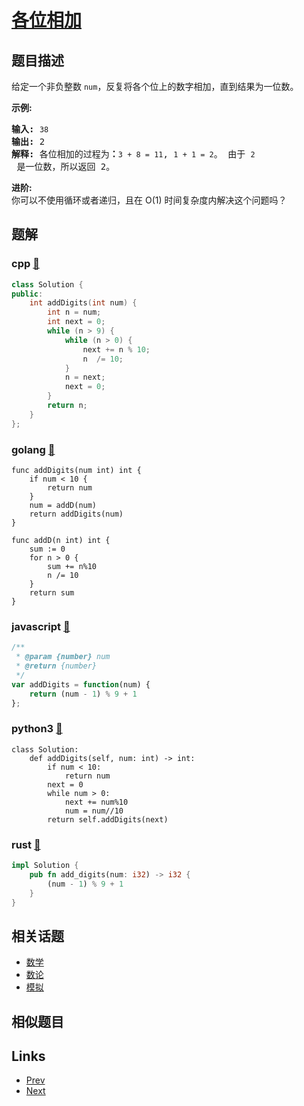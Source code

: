 
# [各位相加](https://leetcode-cn.com/problems/add-digits)

## 题目描述

<p>给定一个非负整数 <code>num</code>，反复将各个位上的数字相加，直到结果为一位数。</p>

<p><strong>示例:</strong></p>

<pre><strong>输入:</strong> <code>38</code>
<strong>输出:</strong> 2 
<strong>解释: </strong>各位相加的过程为<strong>：</strong><code>3 + 8 = 11</code>, <code>1 + 1 = 2</code>。 由于&nbsp;<code>2</code> 是一位数，所以返回 2。
</pre>

<p><strong>进阶:</strong><br>
你可以不使用循环或者递归，且在 O(1) 时间复杂度内解决这个问题吗？</p>


## 题解

### cpp [🔗](add-digits.cpp) 
```cpp
class Solution {
public:
    int addDigits(int num) {
        int n = num;
        int next = 0;
        while (n > 9) {
            while (n > 0) {
                next += n % 10;
                n  /= 10;
            }
            n = next;
            next = 0;
        }
        return n;
    }
};
```
### golang [🔗](add-digits.go) 
```golang
func addDigits(num int) int {
    if num < 10 {
        return num
    }
    num = addD(num)
    return addDigits(num)
}

func addD(n int) int {
    sum := 0
    for n > 0 {
        sum += n%10
        n /= 10
    }
    return sum 
}
```
### javascript [🔗](add-digits.javascript) 
```javascript
/**
 * @param {number} num
 * @return {number}
 */
var addDigits = function(num) {
    return (num - 1) % 9 + 1
};
```
### python3 [🔗](add-digits.py) 
```python3
class Solution:
    def addDigits(self, num: int) -> int:
        if num < 10:
            return num
        next = 0
        while num > 0:
            next += num%10
            num = num//10
        return self.addDigits(next)
```
### rust [🔗](add-digits.rs) 
```rust
impl Solution {
    pub fn add_digits(num: i32) -> i32 {
        (num - 1) % 9 + 1
    }
}
```


## 相关话题

- [数学](https://leetcode-cn.com/tag/math) 
- [数论](https://leetcode-cn.com/tag/number-theory) 
- [模拟](https://leetcode-cn.com/tag/simulation) 


## 相似题目



## Links

- [Prev](../valid-anagram/README.md) 
- [Next](../first-bad-version/README.md) 

